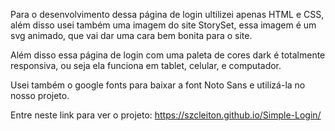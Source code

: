 Para o desenvolvimento dessa página de login ultilizei apenas HTML e CSS, além disso usei também uma imagem do site StorySet, essa imagem é um svg animado, que vai dar uma cara bem bonita para o site.

Além disso essa página de login com uma paleta de cores dark é totalmente responsiva, ou seja ela funciona em tablet, celular, e computador.

Usei também o google fonts para baixar a font Noto Sans e utilizá-la no nosso projeto.

Entre neste link para ver o projeto:
https://szcleiton.github.io/Simple-Login/
